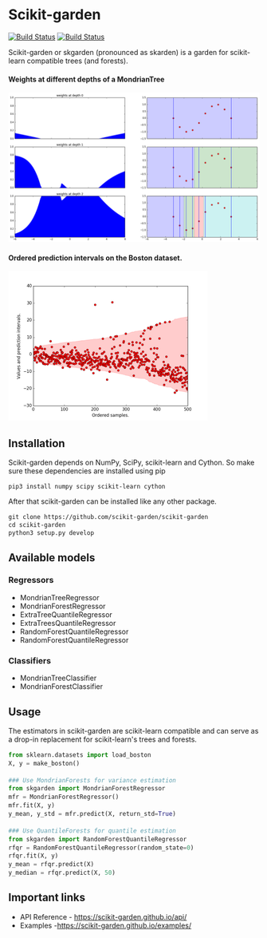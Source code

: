 # Scikit-garden

[![Build
Status](https://travis-ci.org/scikit-garden/scikit-garden.svg?branch=master)](https://travis-ci.org/scikit-garden/scikit-garden)
[![Build Status](https://circleci.com/gh/scikit-garden/scikit-garden/tree/master.svg?style=shield&circle-token=:circle-token)](https://circleci.com/gh/scikit-garden/scikit-garden)

Scikit-garden or skgarden (pronounced as skarden) is a garden for scikit-learn compatible trees (and forests).

#### Weights at different depths of a MondrianTree
<img src="docs/mondrian_tree/plot3.png" height="300" />

#### Ordered prediction intervals on the Boston dataset.
<img src="docs/quantile/boston.png" height="300" />


## Installation

Scikit-garden depends on NumPy, SciPy, scikit-learn and Cython. So make sure these dependencies are installed using pip

```
pip3 install numpy scipy scikit-learn cython
```

After that scikit-garden can be installed like any other package.

```
git clone https://github.com/scikit-garden/scikit-garden
cd scikit-garden
python3 setup.py develop
```

## Available models

### Regressors
* MondrianTreeRegressor
* MondrianForestRegressor
* ExtraTreeQuantileRegressor
* ExtraTreesQuantileRegressor
* RandomForestQuantileRegressor
* RandomForestQuantileRegressor

### Classifiers
* MondrianTreeClassifier
* MondrianForestClassifier

## Usage
The estimators in scikit-garden are scikit-learn compatible and can serve as a drop-in replacement for scikit-learn's trees and forests.

```python
from sklearn.datasets import load_boston
X, y = make_boston()

### Use MondrianForests for variance estimation
from skgarden import MondrianForestRegressor
mfr = MondrianForestRegressor()
mfr.fit(X, y)
y_mean, y_std = mfr.predict(X, return_std=True)

### Use QuantileForests for quantile estimation
from skgarden import RandomForestQuantileRegressor
rfqr = RandomForestQuantileRegressor(random_state=0)
rfqr.fit(X, y)
y_mean = rfqr.predict(X)
y_median = rfqr.predict(X, 50)
```

## Important links
-  API Reference - https://scikit-garden.github.io/api/
-  Examples -https://scikit-garden.github.io/examples/
